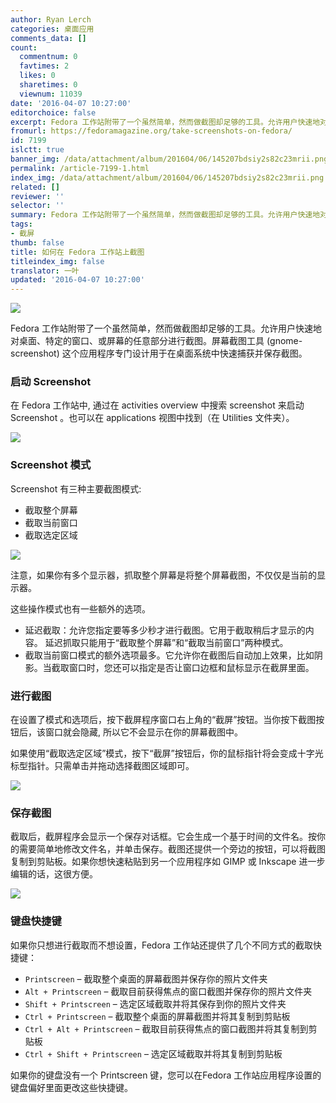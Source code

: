 ```yaml
---
author: Ryan Lerch
categories: 桌面应用
comments_data: []
count:
  commentnum: 0
  favtimes: 2
  likes: 0
  sharetimes: 0
  viewnum: 11039
date: '2016-04-07 10:27:00'
editorchoice: false
excerpt: Fedora 工作站附带了一个虽然简单，然而做截图却足够的工具。允许用户快速地对桌面、特定的窗口、或屏幕的任意部分进行截图。
fromurl: https://fedoramagazine.org/take-screenshots-on-fedora/
id: 7199
islctt: true
banner_img: /data/attachment/album/201604/06/145207bdsiy2s82c23mrii.png
permalink: /article-7199-1.html
index_img: /data/attachment/album/201604/06/145207bdsiy2s82c23mrii.png.thumb.jpg
related: []
reviewer: ''
selector: ''
summary: Fedora 工作站附带了一个虽然简单，然而做截图却足够的工具。允许用户快速地对桌面、特定的窗口、或屏幕的任意部分进行截图。
tags:
- 截屏
thumb: false
title: 如何在 Fedora 工作站上截图
titleindex_img: false
translator: 一叶
updated: '2016-04-07 10:27:00'
---
```


 


![](/data/attachment/album/201604/06/145207bdsiy2s82c23mrii.png)


Fedora 工作站附带了一个虽然简单，然而做截图却足够的工具。允许用户快速地对桌面、特定的窗口、或屏幕的任意部分进行截图。屏幕截图工具 (gnome-screenshot) 这个应用程序专门设计用于在桌面系统中快速捕获并保存截图。


### 启动 Screenshot


在 Fedora 工作站中, 通过在 activities overview 中搜索 screenshot 来启动 Screenshot 。也可以在 applications 视图中找到（在 Utilities 文件夹）。 


![](/data/attachment/album/201604/06/145417javklpt4uoke099k.jpg)


### Screenshot 模式


Screenshot 有三种主要截图模式:


* 截取整个屏幕
* 截取当前窗口
* 截取选定区域


![](/data/attachment/album/201604/06/145443hmmrwvmhlafyz1vl.png)


注意，如果你有多个显示器，抓取整个屏幕是将整个屏幕截图，不仅仅是当前的显示器。


这些操作模式也有一些额外的选项。


* 延迟截取：允许您指定要等多少秒才进行截图。它用于截取稍后才显示的内容。 延迟抓取只能用于“截取整个屏幕”和“截取当前窗口”两种模式。
* 截取当前窗口模式的额外选项最多。它允许你在截图后自动加上效果，比如阴影。当截取窗口时，您还可以指定是否让窗口边框和鼠标显示在截屏里面。


### 进行截图


在设置了模式和选项后，按下截屏程序窗口右上角的“截屏”按钮。当你按下截图按钮后，该窗口就会隐藏, 所以它不会显示在你的屏幕截图中。


如果使用“截取选定区域”模式，按下“截屏”按钮后，你的鼠标指针将会变成十字光标型指针。只需单击并拖动选择截图区域即可。


![](/data/attachment/album/201604/06/145527t2d55nvml0d5s5z2.png)


### 保存截图


截取后，截屏程序会显示一个保存对话框。它会生成一个基于时间的文件名。按你的需要简单地修改文件名，并单击保存。截图还提供一个旁边的按钮，可以将截图复制到剪贴板。如果你想快速粘贴到另一个应用程序如 GIMP 或 Inkscape 进一步编辑的话，这很方便。


![](/data/attachment/album/201604/06/145550lnzianb42212wi7q.png)


### 键盘快捷键


如果你只想进行截取而不想设置，Fedora 工作站还提供了几个不同方式的截取快捷键：


* `Printscreen` – 截取整个桌面的屏幕截图并保存你的照片文件夹
* `Alt + Printscreen` – 截取目前获得焦点的窗口截图并保存你的照片文件夹
* `Shift + Printscreen` – 选定区域截取并将其保存到你的照片文件夹
* `Ctrl + Printscreen` – 截取整个桌面的屏幕截图并将其复制到剪贴板
* `Ctrl + Alt + Printscreen` – 截取目前获得焦点的窗口截图并将其复制到剪贴板
* `Ctrl + Shift + Printscreen` – 选定区域截取并将其复制到剪贴板


如果你的键盘没有一个 Printscreen 键，您可以在Fedora 工作站应用程序设置的键盘偏好里面更改这些快捷键。
